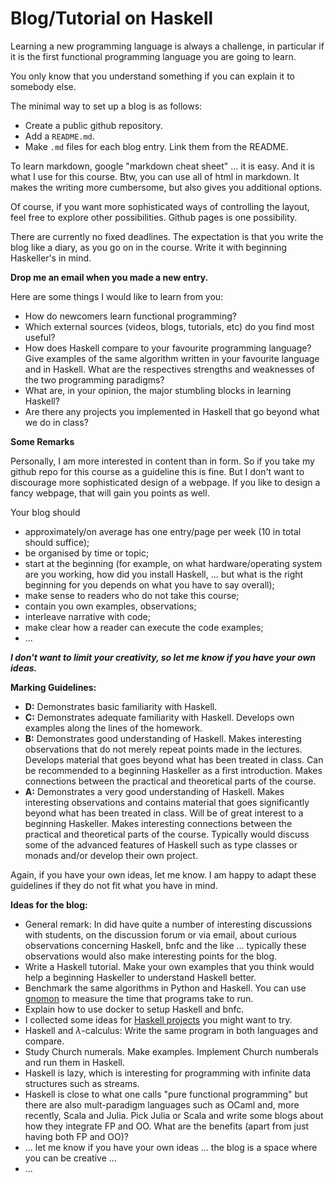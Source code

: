 # Blog/Tutorial on Haskell      

Learning a new programming language is always a challenge, in particular if it is the first functional programming language you are going to learn.

You only know that you understand something if you can explain it to somebody else.

The minimal way to set up a blog is as follows:

- Create a public github repository.
- Add a `README.md`.
- Make `.md` files for each blog entry. Link them from the README.

To learn markdown, google "markdown cheat sheet" ... it is easy. And it is what I use for this course. Btw, you can use all of html in markdown. It makes the writing more cumbersome, but also gives you additional options. 

Of course, if you want more sophisticated ways of controlling the layout, feel free to explore other possibilities. Github pages is one possibility.

There are currently no fixed deadlines. The expectation is that you write the blog like a diary, as you go on in the course. Write it with beginning Haskeller's in mind. 

**Drop me an email when you made a new entry.**

Here are some things I would like to learn from you:
- How do newcomers learn functional programming?
- Which external sources (videos, blogs, tutorials, etc) do you find most useful?
- How does Haskell compare to your favourite programming language? Give examples of the same algorithm written in your favourite language and in Haskell. What are the respectives strengths and weaknesses of the two programming paradigms?
- What are, in your opinion, the major stumbling blocks in learning Haskell?
- Are there any projects you implemented in Haskell that go beyond what we do in class?

**Some Remarks**

Personally, I am more interested in content than in form. So if you take my github repo for this course as a guideline this is fine. But I don't want to discourage more sophisticated design of a webpage. If you like to design a fancy webpage, that will gain you points as well.

Your blog should 
- approximately/on average has one entry/page per week (10 in total should suffice);
- be organised by time or topic;
- start at the beginning (for example, on what hardware/operating system are you working, how did you install Haskell, ... but what is the right beginning for you depends on what you have to say overall);
- make sense to readers who do not take this course;
- contain you own examples, observations;
- interleave narrative with code;
- make clear how a reader can execute the code examples;
- ...

***I don't want to limit your creativity, so let me know if you have your own ideas.***

**Marking Guidelines:**

- **D:** Demonstrates basic familiarity with Haskell.  
- **C:** Demonstrates adequate familiarity with Haskell. Develops own examples along the lines of the homework.
- **B:** Demonstrates good understanding of Haskell. Makes interesting observations that do not merely repeat points made in the lectures.  Develops material that goes beyond what has been treated in class. Can be recommended to a beginning Haskeller as a first introduction. Makes connections between the practical and theoretical parts of the course. 
- **A:** Demonstrates a very good understanding of Haskell. Makes interesting observations and contains material that goes significantly beyond what has been treated in class. Will be of great interest to a beginning Haskeller. Makes interesting connections between the practical and theoretical parts of the course. Typically would discuss some of the advanced features of Haskell such as type classes or monads and/or develop their own project.

Again, if you have your own ideas, let me know. I am happy to adapt these guidelines if they do not fit what you have in mind.

**Ideas for the blog:**
- General remark: In did have quite a number of interesting discussions with students, on the discussion forum or via email, about curious observations concerning Haskell, bnfc and the like ... typically these observations would also make interesting points for the blog.
- Write a Haskell tutorial. Make your own examples that you think would help a beginning Haskeller to understand Haskell better.
- Benchmark the same algorithms in Python and Haskell. You can use [gnomon](https://github.com/paypal/gnomon) to measure the time that programs take to run.
- Explain how to use docker to setup Haskell and bnfc.
- I collected some ideas for [Haskell projects](haskell-projects.md) you might want to try.
- Haskell and $\lambda$-calculus: Write the same program in both languages and compare.
- Study Church numerals. Make examples. Implement Church numberals and run them in Haskell.
- Haskell is lazy, which is interesting for programming with infinite data structures such as streams.
- Haskell is close to what one calls "pure functional programming" but there are also mult-paradigm languages such as OCaml and, more recently, Scala and Julia. Pick Julia or Scala and write some blogs about how they integrate FP and OO. What are the benefits (apart from just having both FP and OO)?
- ... let me know if you have your own ideas ... the blog is a space where you can be creative ...
- ...